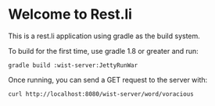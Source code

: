 Welcome to Rest.li
==================

This is a rest.li application using gradle as the build system.


To build for the first time, use gradle 1.8 or greater and run:

```
gradle build :wist-server:JettyRunWar
```


Once running, you can send a GET request to the server with:

`curl http://localhost:8080/wist-server/word/voracious`

